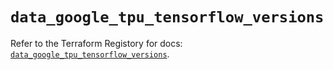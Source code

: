 # `data_google_tpu_tensorflow_versions`

Refer to the Terraform Registory for docs: [`data_google_tpu_tensorflow_versions`](https://www.terraform.io/docs/providers/google-beta/d/google_tpu_tensorflow_versions).
